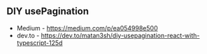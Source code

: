 ## DIY usePagination

- Medium - https://medium.com/p/ea054998e500
- dev.to - https://dev.to/matan3sh/diy-usepagination-react-with-typescript-125d

